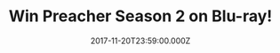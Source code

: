 ---
campaign-uuid: "c-efc7e613-4cb0-4e96-8e0f-f64636fc7829"
type: "Competition"
category: "Entertainment"
date: "2017-11-20T23:59:00.000Z"
end-date: "2017-11-26T23:59:00.000Z"
disable-form: false
is_promoted: false
has_entry_page: false
title: "Win Preacher Season 2 on Blu-ray!"
competition-description: "Fans of the Preacher series, rejoice. To celebrate the Blu-ray&trade;\
  \ release of Preacher 2 - the critically-acclaimed supernatural show starring Dominic\
  \ Cooper, Ruth Negga and Joseph Gilgun - we've managed to get our hands on 5 copies\
  \ of the complete second series and yes, we want you guys to have them!"
banner-img: "preacher-main_image.jpg"
logo-left-href: "http://www.nme.com/competitions/win-preacher-season-2-blu-ray"
logo-left-image: "nme-logo.jpg"
logo-left-title: "NME Competitions"
has-winner: false
country-restrictions:
- "GB"
---